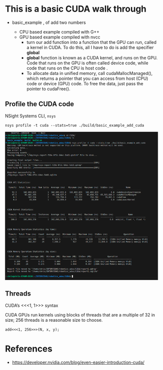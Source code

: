 

# This is a basic CUDA walk through 



- basic_example , of add two numbers
   
   - CPU based example compiled with G++
   - GPU based example compiled with nvcc
        - turn our add function into a function that the GPU can run, called a kernel in CUDA. To do this, all I have to do is add the specifier __global__
        - __global__ function is known as a CUDA kernel, and runs on the GPU. Code that runs on the GPU is often called device code, while code that runs on the CPU is host code .
        - To allocate data in unified memory, call cudaMallocManaged(), which returns a pointer that you can access from host (CPU) code or device (GPU) code. To free the data, just pass the pointer to cudaFree().



## Profile the CUDA code

NSight Systems CLI, `nsys`

```
nsys profile -t cuda --stats=true ./build/basic_example_add_cuda 
```

![](docs/profile_nsys.png)


## Threads

CUDA’s <<<1, 1>>> syntax

CUDA GPUs run kernels using blocks of threads that are a multiple of 32 in size; 256 threads is a reasonable size to choose.

```
add<<<1, 256>>>(N, x, y);
```

# References

- https://developer.nvidia.com/blog/even-easier-introduction-cuda/